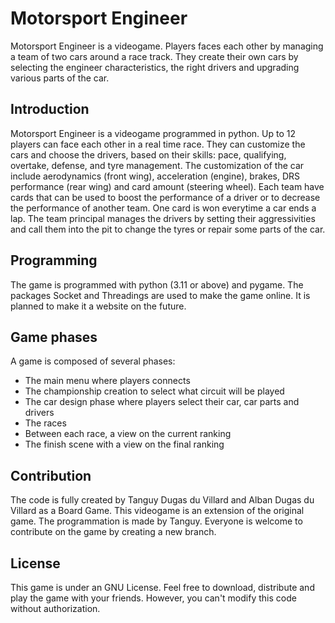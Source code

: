# Motorsport Engineer

Motorsport Engineer is a videogame. Players faces each other by managing a team of two cars around a race track. They create their own cars by selecting the engineer characteristics, the right drivers and upgrading various parts of the car.

## Introduction

Motorsport Engineer is a videogame programmed in python. Up to 12 players can face each other in a real time race. They can customize the cars and choose the drivers, based on their skills: pace, qualifying, overtake, defense, and tyre management.
The customization of the car include aerodynamics (front wing), acceleration (engine), brakes, DRS performance (rear wing) and card amount (steering wheel).
Each team have cards that can be used to boost the performance of a driver or to decrease the performance of another team. One card is won everytime a car ends a lap.
The team principal manages the drivers by setting their aggressivities and  call them into the pit to change the tyres or repair some parts of the car.

## Programming

The game is programmed with python (3.11 or above) and pygame. The packages Socket and Threadings are used to make the game online. It is planned to make it a website on the future.

## Game phases

A game is composed of several phases:

- The main menu where players connects
- The championship creation to select what circuit will be played
- The car design phase where players select their car, car parts and drivers
- The races
- Between each race, a view on the current ranking
- The finish scene with a view on the final ranking

## Contribution

The code is fully created by Tanguy Dugas du Villard and Alban Dugas du Villard as a Board Game. This videogame is an extension of the original game. The programmation is made by Tanguy. Everyone is welcome to contribute on the game by creating a new branch.

## License

This game is under an GNU License. Feel free to download, distribute and play the game with your friends. However, you can't modify this code without authorization.
